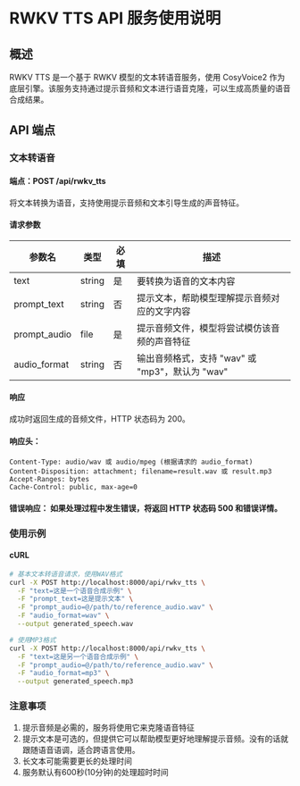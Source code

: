 # RWKV TTS API 服务使用说明

## 概述
 RWKV TTS 是一个基于 RWKV 模型的文本转语音服务，使用 CosyVoice2 作为底层引擎。该服务支持通过提示音频和文本进行语音克隆，可以生成高质量的语音合成结果。

## API 端点
### 文本转语音
#### 端点：POST /api/rwkv_tts
将文本转换为语音，支持使用提示音频和文本引导生成的声音特征。

#### 请求参数
| 参数名 | 类型 | 必填 |描述 |
| --- | --- | --- | --- |
| text | string | 是 | 要转换为语音的文本内容 |
| prompt_text | string | 否 | 提示文本，帮助模型理解提示音频对应的文字内容 |
| prompt_audio | file | 是 | 提示音频文件，模型将尝试模仿该音频的声音特征 |
| audio_format | string | 否 | 输出音频格式，支持 "wav" 或 "mp3"，默认为 "wav" |

#### 响应
成功时返回生成的音频文件，HTTP 状态码为 200。

#### 响应头：
```
Content-Type: audio/wav 或 audio/mpeg (根据请求的 audio_format)
Content-Disposition: attachment; filename=result.wav 或 result.mp3
Accept-Ranges: bytes
Cache-Control: public, max-age=0
```

#### 错误响应： 如果处理过程中发生错误，将返回 HTTP 状态码 500 和错误详情。

### 使用示例
#### cURL
```bash
# 基本文本转语音请求，使用WAV格式
curl -X POST http://localhost:8000/api/rwkv_tts \
  -F "text=这是一个语音合成示例" \
  -F "prompt_text=这是提示文本" \
  -F "prompt_audio=@/path/to/reference_audio.wav" \
  -F "audio_format=wav" \
  --output generated_speech.wav

# 使用MP3格式
curl -X POST http://localhost:8000/api/rwkv_tts \
  -F "text=这是另一个语音合成示例" \
  -F "prompt_audio=@/path/to/reference_audio.wav" \
  -F "audio_format=mp3" \
  --output generated_speech.mp3
```

### 注意事项
1. 提示音频是必需的，服务将使用它来克隆语音特征
2. 提示文本是可选的，但提供它可以帮助模型更好地理解提示音频。没有的话就跟随语音语调，适合跨语言使用。
3. 长文本可能需要更长的处理时间
4. 服务默认有600秒(10分钟)的处理超时时间